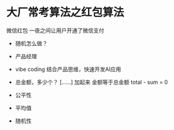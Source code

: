 # 大厂常考算法之红包算法
微信红包 一夜之间让用户开通了微信支付

- 随机怎么做？
- 产品经理
- vibe coding 结合产品思维，快速开发AI应用

- 总金额，多少个？
  [......]
  加起来 金额等于总金额
  total - sum = 0
- 公平性
- 平均值
- 随机性